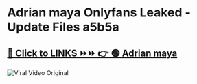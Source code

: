 
 # Adrian maya Onlyfans Leaked - Update Files a5b5a

## <h2><a href="https://clipsfans.com/Adrian_maya&ref=git">🔗 Click to LINKS ⏩⏩ 👉 🟢 Adrian maya </a></h2>

<a href="https://clipsfans.com/Adrian_maya&ref=git" rel="nofollow" data-target="animated-image.originalLink"><img src="https://i.ibb.co.com/xMMVF88/686577567.gif" alt="Viral Video Original" style="max-width: 100%; display: inline-block;" data-target="animated-image.originalImage"></a>

